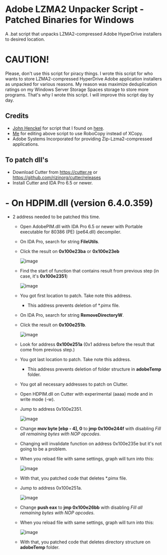 # Adobe LZMA2 Unpacker Script - Patched Binaries for Windows
A .bat script that unpacks LZMA2-compressed Adobe HyperDrive installers to desired location.

# CAUTION!
Please, don't use this script for piracy things. I wrote this script for who wants to store LZMA2-compressed HyperDrive Adobe application installers as unpacked for various reasons. My reason was maximize deduplication ratings on my Windows Server Storage Spaces storage to store more programs. That's why I wrote this script. I will improve this script day by day.

## Credits
- [John Henckel](https://superuser.com/users/219506/john-henckel) for script that I found on [here](https://superuser.com/a/1537608/1256850).
- [Me](https://github.com/eflanili7881) for editing above script to use RoboCopy instead of XCopy.
- Adobe Systems Incorporated for providing Zip-Lzma2-compressed applications.

## To patch dll's
- Download Cutter from https://cutter.re or https://github.com/rizinorg/cutter/releases
- Install Cutter and IDA Pro 6.5 or newer.
# - On HDPIM.dll (version 6.4.0.359)
  - 2 address needed to be patched this time.
    - Open AdobePIM.dll with IDA Pro 6.5 or newer with Portable executable for 80386 (PE) (pe64.dll) decompiler.
    - On IDA Pro, search for string **FileUtils**.
    - Click the result on **0x100e23ba** or **0x100e23eb**
   
      ![image](./pictures/389191837-9ab69247-c617-49a2-a987-73d976b01e4d.png)

    - Find the start of function that contains result from previous step (in case, it's **0x100e2351**)
   
      ![image](./pictures/389192001-dec73ca8-28cb-42f3-a94d-1c0c200aa4fe.png)

    - You got first location to patch. Take note this address.
      - This address prevents deletion of *.pimx file.
    - On IDA Pro, search for string **RemoveDirectoryW**.
    - Click the result on **0x100e251b**.
   
      ![image](./pictures/389192238-b3bd4016-0817-4e31-811d-cab488b870af.png)

    - Look for address **0x100e251a** (0x1 address before the result that come from previous step.)
    - You got last location to patch. Take note this address.
      - This address prevents deletion of folder structure in **adobeTemp** folder.
    - You got all necessary addresses to patch on Clutter.
    - Open HDPIM.dll on Cutter with experimental (aaaa) mode and in write mode (-w).
    - Jump to address 0x100e2351.
   
      ![image](./pictures/389192447-df74c82d-0063-49de-96e7-2f0e74bb5a5f.png)

    - Change **mov byte [ebp - 4], 0** to **jmp 0x100e244f** with disabling *Fill all remaining bytes with NOP opcodes*.
    - Changing will invalidate function on address 0x100e235e but it's not going to be a problem.
    - When you reload file with same settings, graph will turn into this:
   
      ![image](./pictures/389192705-a14691aa-b8ec-47ef-a89c-3822523447cb.png)

    - With that, you patched code that deletes *.pimx file.
    - Jump to address 0x100e251a.
   
      ![image](./pictures/389192780-e0702bf1-74e5-4606-b434-72c2acfd68c5.png)

    - Change **push eax** to **jmp 0x100e26bb** with disabling *Fill all remaining bytes with NOP opcodes*.
    - When you reload file with same settings, graph will turn into this:
   
      ![image](./pictures/389192871-2d5d3097-6668-4273-9611-51758d22dc44.png)

    - With that, you patched code that deletes directory structure on **adobeTemp** folder.
